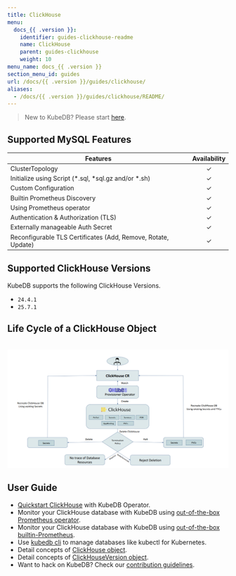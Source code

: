 ```yaml
---
title: ClickHouse
menu:
  docs_{{ .version }}:
    identifier: guides-clickhouse-readme
    name: ClickHouse
    parent: guides-clickhouse
    weight: 10
menu_name: docs_{{ .version }}
section_menu_id: guides
url: /docs/{{ .version }}/guides/clickhouse/
aliases:
  - /docs/{{ .version }}/guides/clickhouse/README/
---
```


> New to KubeDB? Please start [here](/docs/README.md).

## Supported MySQL Features

| Features                                                      | Availability |
|---------------------------------------------------------------|:------------:|
| ClusterTopology                                               |   &#10003;   |
| Initialize using Script (\*.sql, \*sql.gz and/or \*.sh)       |   &#10003;   |
| Custom Configuration                                          |   &#10003;   |
| Builtin Prometheus Discovery                                  |   &#10003;   |
| Using Prometheus operator                                     |   &#10003;   |
| Authentication & Authorization (TLS)                          |   &#10003;   |
| Externally manageable Auth Secret                             |   &#10003;   |
| Reconfigurable TLS Certificates (Add, Remove, Rotate, Update) |   &#10003;   |

## Supported ClickHouse Versions

KubeDB supports the following ClickHouse Versions.
- `24.4.1`
- `25.7.1`

## Life Cycle of a ClickHouse Object

<p align="center">
  <img alt="lifecycle"  src="/docs/images/clickhouse/clickhouse-lifecycle.png" >
</p>

## User Guide

- [Quickstart ClickHouse](/docs/guides/clickhouse/quickstart/index.md) with KubeDB Operator.
- Monitor your ClickHouse database with KubeDB using [out-of-the-box Prometheus operator](/docs/guides/mysql/monitoring/prometheus-operator/index.md).
- Monitor your ClickHouse database with KubeDB using [out-of-the-box builtin-Prometheus](/docs/guides/mysql/monitoring/builtin-prometheus/index.md).
- Use [kubedb cli](/docs/guides/mysql/cli/index.md) to manage databases like kubectl for Kubernetes.
- Detail concepts of [ClickHouse object](/docs/guides/mysql/concepts/database/index.md).
- Detail concepts of [ClickHouseVersion object](/docs/guides/mysql/concepts/catalog/index.md).
- Want to hack on KubeDB? Check our [contribution guidelines](/docs/CONTRIBUTING.md).
